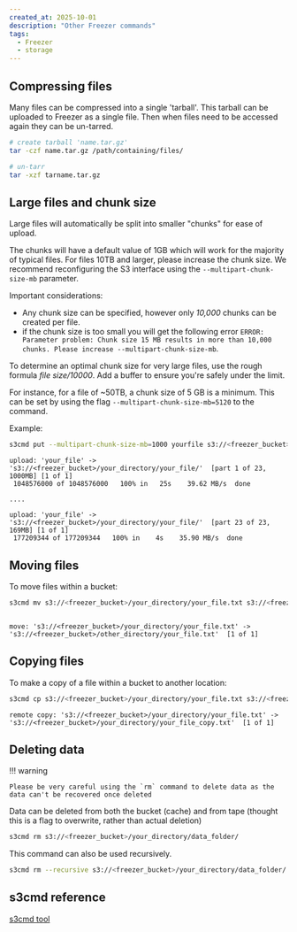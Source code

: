 ```yaml
---
created_at: 2025-10-01
description: "Other Freezer commands"
tags: 
  - Freezer
  - storage
---
```


## Compressing files
Many files can be compressed into a single 'tarball'. This tarball can be uploaded to Freezer as a single file. Then when files need to be accessed again they can be un-tarred.

``` sh
# create tarball 'name.tar.gz'
tar -czf name.tar.gz /path/containing/files/

# un-tarr
tar -xzf tarname.tar.gz
```

## Large files and chunk size

Large files will automatically be split into smaller "chunks" for ease of upload. 

The chunks will have a default value of 1GB which will work for the majority of typical files. For files 10TB and larger, please increase the chunk size. We recommend reconfiguring the S3 interface using the `--multipart-chunk-size-mb` parameter.

Important considerations:
- Any chunk size can be specified, however only *10,000* chunks can be created per file. 
- if the chunk size is too small you will get the following error `ERROR: Parameter problem: Chunk size 15 MB results in more than 10,000 chunks. Please increase --multipart-chunk-size-mb`.  

To determine an optimal chunk size for very large files, use the rough formula *file size/10000*. 
Add a buffer to ensure you're safely under the limit.  

For instance, for a file of ~50TB, a chunk size of 5 GB is a minimum. 
This can be set by using the flag `--multipart-chunk-size-mb=5120` to the command.  

Example: 

```sh
s3cmd put --multipart-chunk-size-mb=1000 yourfile s3://<freezer_bucket>/your_directory/your_file/ --verbose
```

``` out
upload: 'your_file' -> 's3://<freezer_bucket>/your_directory/your_file/'  [part 1 of 23, 1000MB] [1 of 1]
 1048576000 of 1048576000   100% in   25s    39.62 MB/s  done

....

upload: 'your_file' -> 's3://<freezer_bucket>/your_directory/your_file/'  [part 23 of 23, 169MB] [1 of 1]
 177209344 of 177209344   100% in    4s    35.90 MB/s  done
```

## Moving files
To move files within a bucket:

``` sh
s3cmd mv s3://<freezer_bucket>/your_directory/your_file.txt s3://<freezer_bucket>/other_directory/your_file.txt
```
``` out

move: 's3://<freezer_bucket>/your_directory/your_file.txt' -> 's3://<freezer_bucket>/other_directory/your_file.txt'  [1 of 1]
```

## Copying files
To make a copy of a file within a bucket to another location:

``` sh
s3cmd cp s3://<freezer_bucket>/your_directory/your_file.txt s3://<freezer_bucket>/your_directory/your_file_copy.txt
```

``` out
remote copy: 's3://<freezer_bucket>/your_directory/your_file.txt' -> 's3://<freezer_bucket>/your_directory/your_file_copy.txt'  [1 of 1]
```

## Deleting data

!!! warning

    Please be very careful using the `rm` command to delete data as the data can't be recovered once deleted

Data can be deleted from both the bucket (cache) and from tape (thought this is a flag to overwrite, rather than actual deletion)

```sh
s3cmd rm s3://<freezer_bucket>/your_directory/data_folder/
```

This command can also be used recursively.

```sh
s3cmd rm --recursive s3://<freezer_bucket>/your_directory/data_folder/
```

## s3cmd reference

[s3cmd tool](https://s3tools.org/usage)
